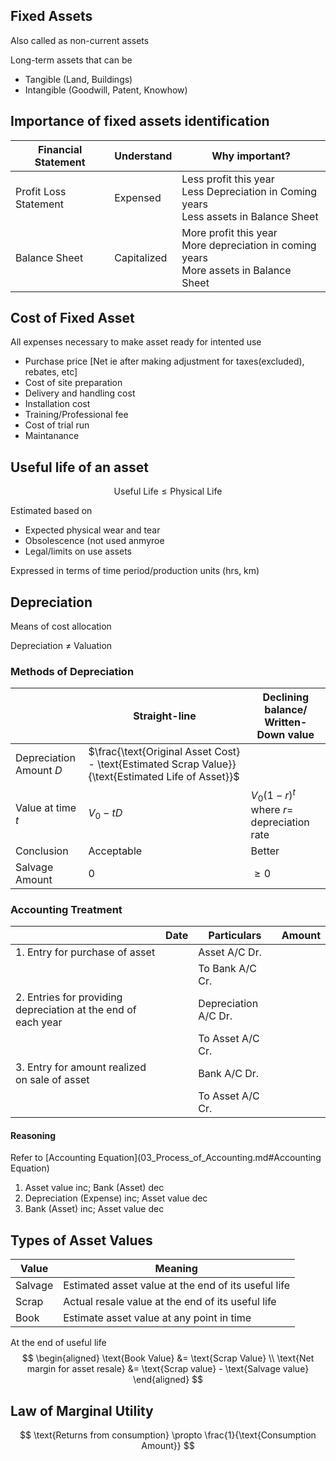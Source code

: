 ## Fixed Assets

Also called as non-current assets

Long-term assets that can be

- Tangible (Land, Buildings)
- Intangible (Goodwill, Patent, Knowhow)

## Importance of fixed assets identification

| Financial Statement   | Understand  | Why important?                                               |
| --------------------- | ----------- | ------------------------------------------------------------ |
| Profit Loss Statement | Expensed    | Less profit this year<br/>Less Depreciation in Coming years<br/>Less assets in Balance Sheet |
| Balance Sheet         | Capitalized | More profit this year<br/>More depreciation in coming years<br />More assets in Balance Sheet |

## Cost of Fixed Asset

All expenses necessary to make asset ready for intented use

- Purchase price [Net ie after making adjustment for taxes(excluded), rebates, etc]
- Cost of site preparation
- Delivery and handling cost
- Installation cost
- Training/Professional fee
- Cost of trial run
- Maintanance

## Useful life of an asset

$$
\text{Useful Life} \le \text{Physical Life}
$$

Estimated based on
- Expected physical wear and tear
- Obsolescence (not used anmyroe
- Legal/limits on use assets

Expressed in terms of time period/production units (hrs, km)

## Depreciation

Means of cost allocation

Depreciation $\ne$ Valuation

### Methods of Depreciation

|                              | Straight-line                                                | Declining balance/<br />Written-Down value       |
| ---------------------------- | ------------------------------------------------------------ | ------------------------------------------------ |
| Depreciation<br />Amount $D$ | $\frac{\text{Original Asset Cost} - \text{Estimated Scrap Value}}{\text{Estimated Life of Asset}}$ |                                                  |
| Value at time $t$            | $V_0 - tD$                                                   | $V_0 (1-r)^t$<br />where $r =$ depreciation rate |
| Conclusion                   | Acceptable                                                   | Better                                           |
| Salvage Amount               | 0                                                            | $\ge 0$                                          |

### Accounting Treatment

|                                                              | Date | Particulars          | Amount |
| ------------------------------------------------------------ | ---- | -------------------- | ------ |
| 1. Entry for purchase of asset                               |      | Asset A/C Dr.        |        |
|                                                              |      | To Bank A/C Cr.      |        |
| 2. Entries for providing depreciation at the end of each year |      | Depreciation A/C Dr. |        |
|                                                              |      | To Asset A/C Cr.     |        |
| 3. Entry for amount realized on sale of asset                |      | Bank A/C Dr.         |        |
|                                                              |      | To Asset A/C Cr.     |        |

#### Reasoning

Refer to [Accounting Equation](03_Process_of_Accounting.md#Accounting Equation)

1. Asset value inc; Bank (Asset) dec
2. Depreciation (Expense) inc; Asset value dec
3. Bank (Asset) inc; Asset value dec

## Types of Asset Values

| Value   | Meaning                                             |
| ------- | --------------------------------------------------- |
| Salvage | Estimated asset value at the end of its useful life |
| Scrap   | Actual resale value at the end of its useful life   |
| Book    | Estimate asset value at any point in time           |

At the end of useful life
$$
\begin{aligned}
\text{Book Value} &= \text{Scrap Value} \\
\text{Net margin for asset resale} &= \text{Scrap value} - \text{Salvage value}
\end{aligned}
$$

## Law of Marginal Utility

$$
\text{Returns from consumption} \propto
\frac{1}{\text{Consumption Amount}}
$$
